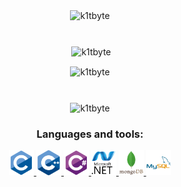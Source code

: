 <p align="center">
  <img align="center" src="https://github-production-user-asset-6210df.s3.amazonaws.com/96521396/240426056-084cfc14-a692-4825-9816-ee2ec8fc9280.gif" alt="k1tbyte" />
</p>
<h1></h1>


<div align="center">
  <p>&nbsp;<img align="center" src="https://github-readme-stats.vercel.app/api?username=k1tbyte&show_icons=true&theme=dark&bg_color=212121&hide_border=true&locale=en" alt="k1tbyte"/></p>
  <p><img align="center" src="https://github-readme-stats.vercel.app/api/top-langs?username=k1tbyte&show_icons=true&theme=dark&bg_color=212121&hide_border=true&locale=en&layout=compact" alt="k1tbyte" /></p>
  <h1></h1>
  <p><img align="center" src="https://github-readme-streak-stats.herokuapp.com/?user=k1tbyte&theme=dark" alt="k1tbyte" /></p>
  
  <h3 align="center">Languages and tools:</h3>
<p align="center"> <a href="https://www.cprogramming.com/" target="_blank" rel="noreferrer"> <img src="https://raw.githubusercontent.com/devicons/devicon/master/icons/c/c-original.svg" alt="c" width="40" height="40"/> </a> <a href="https://www.w3schools.com/cpp/" target="_blank" rel="noreferrer">
<img src="https://raw.githubusercontent.com/devicons/devicon/master/icons/cplusplus/cplusplus-original.svg" alt="cplusplus" width="40" height="40"/> </a> <a href="https://www.w3schools.com/cs/" target="_blank" rel="noreferrer"> <img src="https://raw.githubusercontent.com/devicons/devicon/master/icons/csharp/csharp-original.svg" alt="csharp" width="40" height="40"/> </a> <a href="https://dotnet.microsoft.com/" target="_blank" rel="noreferrer"> <img src="https://raw.githubusercontent.com/devicons/devicon/master/icons/dot-net/dot-net-original-wordmark.svg" alt="dotnet" width="40" height="40"/> </a> 
<a href="https://www.mongodb.com/" target="_blank" rel="noreferrer"> <img src="https://raw.githubusercontent.com/devicons/devicon/master/icons/mongodb/mongodb-original-wordmark.svg" alt="mongodb" width="40" height="40"/> </a> <a href="https://www.mysql.com/" target="_blank" rel="noreferrer"> <img src="https://raw.githubusercontent.com/devicons/devicon/master/icons/mysql/mysql-original-wordmark.svg" alt="mysql" width="40" height="40"/> </a> </p>
</div>
